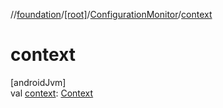 //[foundation](../../../index.md)/[[root]](../index.md)/[ConfigurationMonitor](index.md)/[context](context.md)

# context

[androidJvm]\
val [context](context.md): [Context](https://developer.android.com/reference/kotlin/android/content/Context.html)